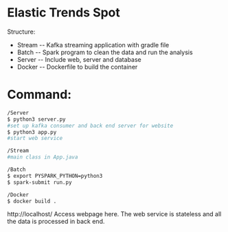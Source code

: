 # Elastic Trends Spot

Structure:  
- Stream -- Kafka streaming application with gradle file  
- Batch -- Spark program to clean the data and run the analysis  
- Server -- Include web, server and database  
- Docker -- Dockerfile to build the container  

# Command:
```sh
/Server
$ python3 server.py
#set up kafka consumer and back end server for website
$ python3 app.py
#start web service

/Stream
#main class in App.java

/Batch
$ export PYSPARK_PYTHON=python3
$ spark-submit run.py

/Docker
$ docker build .
```

http://localhost/ Access webpage here. The web service is stateless and all the data is processed in back end.
